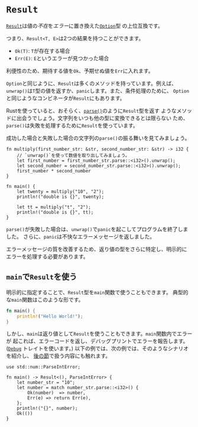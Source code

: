 # `Result`

[`Result`][result]は値の*不在*を*エラー*に置き換えた[`Option`][option]型
の上位互換です。

つまり、`Result<T, E>`は2つの結果を持つことができます。

* `Ok(T)`: `T`が存在する場合
* `Err(E)`: `E`というエラーが見つかった場合

利便性のため、期待する値を`Ok`、予期せぬ値を`Err`に入れます。

`Option`と同じように、`Result`は多くのメソッドを持っています。例えば、
`unwrap()`は`T`型の値を返すか、`panic`します。また、条件処理のために、
`Option`と同じようなコンビネータが`Result`にもあります。

Rustを使っていると、おそらく、[`parse()`][parse]のように`Result`型を返す
ようなメソッドに出会うでしょう。文字列をいつも他の型に変換できるとは限らない
ため、`parse()`は失敗を処理するために`Result`を使っています。

成功した場合と失敗した場合の文字列の`parse()`の振る舞いを見てみましょう。

```rust,editable,ignore,mdbook-runnable
fn multiply(first_number_str: &str, second_number_str: &str) -> i32 {
    // `unwrap()`を使って数値を取り出してみましょう。
    let first_number = first_number_str.parse::<i32>().unwrap();
    let second_number = second_number_str.parse::<i32>().unwrap();
    first_number * second_number
}

fn main() {
    let twenty = multiply("10", "2");
    println!("double is {}", twenty);

    let tt = multiply("t", "2");
    println!("double is {}", tt);
}
```

`parse()`が失敗した場合は、`unwrap()`で`panic`を起こしてプログラムを終了しました。
さらに、`panic`は不快なエラーメッセージを返しました。

エラーメッセージの質を改善するため、返り値の型をさらに特定し、明示的に
エラーを処理する必要があります。

## `main`で`Result`を使う

明示的に指定することで、`Result`型を`main`関数で使うこともできます。
典型的な`main`関数はこのような形です。

```rust
fn main() {
    println!("Hello World!");
}
```

しかし、`main`は返り値として`Result`を使うこともできます。`main`関数内でエラーが
起これば、エラーコードを返し、デバッグプリントでエラーを報告します。([`Debug`]
トレイトを使います。) 以下の例では、次の例では、そのようなシナリオを紹介し、
[後の節][the following section]で扱う内容にも触れます。

```rust,editable
use std::num::ParseIntError;

fn main() -> Result<(), ParseIntError> {
    let number_str = "10";
    let number = match number_str.parse::<i32>() {
        Ok(number)  => number,
        Err(e) => return Err(e),
    };
    println!("{}", number);
    Ok(())
}
```


[option]: https://doc.rust-lang.org/std/option/enum.Option.html
[result]: https://doc.rust-lang.org/std/result/enum.Result.html
[parse]: https://doc.rust-lang.org/std/primitive.str.html#method.parse
[`Debug`]: https://doc.rust-lang.org/std/fmt/trait.Debug.html
[the following section]: result/early_returns.md
